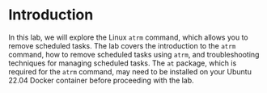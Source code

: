 # Introduction

In this lab, we will explore the Linux `atrm` command, which allows you to remove scheduled tasks. The lab covers the introduction to the `atrm` command, how to remove scheduled tasks using `atrm`, and troubleshooting techniques for managing scheduled tasks. The `at` package, which is required for the `atrm` command, may need to be installed on your Ubuntu 22.04 Docker container before proceeding with the lab.
